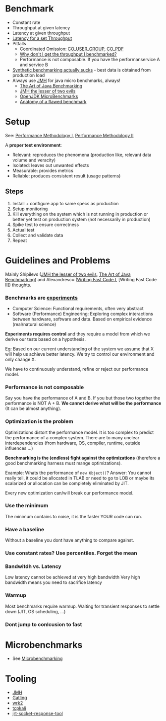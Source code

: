 Benchmark
=========

 * Constant rate
 * Throughput at given latency
 * Latency at given throughput
 * [Latency for a set Throughput](https://vanilla-java.github.io/2016/07/20/Latency-for-a-set-Throughput.html)
 * Pitfalls
    + Coordinated Omission: [CO_USER_GROUP], [CO_PDF]
    + [Why don't I get the throughput I benchmarked?](https://vanilla-java.github.io/2016/07/23/Why-dont-I-get-the-throughput-I-benchmarked.html)
    + Performance is not composable. If you have the performanservice A and service B
 * [Synthetic benchmarking actually sucks](https://youtu.be/M9o1LVfGp2A?t=2901) - best data is obtained from production load 
 * Always use [JMH] for java micro benchmarks, always!
    + [The Art of Java Benchmarking]
    + [JMH the lesser of two evils]
    + [OpenJDK MicroBenchmarks](https://wiki.openjdk.java.net/display/HotSpot/MicroBenchmarks)
    + [Anatomy of a flawed benchmark](http://www.ibm.com/developerworks/java/library/j-jtp02225/index.html)

# Setup

See: [Performance Methodology I], [Performance Methodology II]

A **proper test environment**:

 * Relevant: reproduces the phenomena (production like, relevant data volume and veracity)
 * Isolated: leaves out unwanted effects
 * Measurable: provides metrics
 * Reliable: produces consistent result (usage patterns)
 
## Steps

 1. Install + configure app to same specs as production
 2. Setup monitoring
 3. Kill everything on the system which is not running in production or better yet test on production system (not necessarily in production)
 4. Spike test to ensure correctness
 5. Actual test
 6. Collect and validate data
 7. Repeat

# Guidelines and Problems

Mainly Shipilevs ([JMH the lesser of two evils], [The Art of Java Benchmarking]) and Alexandrescu ([Writing Fast Code I], [Writing Fast Code II]) thoughts.

### Benchmarks are [experiments](experiments)

* Computer Science: Functional requirements, often very abstract
* Software (Performance) Engineering: Exploring complex interactions between hardware, software and data. Based on empirical evidence (real/natural science)

**Experiments requires control** and they require a model from which we derive our tests based on a hypothesis.
 
Eg: Based on our current understanding of the system we assume that X will help us achieve better latency. 
We try to control our environment and only change X.

We have to continuously understand, refine or reject our performance model.

### Performance is not composable

Say you have the performance of A and B. If you but those two together the performance is NOT A + B.
**We cannot derive what will be the performance** (It can be almost anything).

### Optimization is the problem

Optimizations distort the performance model. It is too complex to predict the performance of a complex system. 
There are to many unclear interdependencies (from hardware, OS, compiler, runtime, outside influences ...)

**Benchmarking is the (endless) fight against the optimizations** (therefore a good benchmarking harness must mange optimizations).

Example: Whats the performance of ```new Object()```?
Answer: You cannot really tell, it could be allocated in TLAB or need to go to LOB or maybe its scalarized or allocation can be completely eliminated by JIT.

Every new optimization can/will break our performance model.

### Use the minimum

The minimum contains to noise, it is the faster YOUR code can run.

### Have a baseline

Without a baseline you dont have anything to compare against.

### Use constant rates? Use percentiles. Forget the mean

### Bandwitdh vs. Latency

Low latency cannot be achieved at very high bandwidth
Very high bandwidth means you need to sacrifice latency

### Warmup

Most benchmarks require warmup. Waiting for transient responses to settle down (JIT, OS scheduling, ...)

### Dont jump to conlcusion to fast

# Microbenchmarks

 * See [Microbenchmarking](microbench.md)

# Tooling

* [JMH]
* [Gatling]
* [wrk2](https://github.com/giltene/wrk2)
* [tcpkali](https://github.com/machinezone/tcpkali/blob/master/doc/tcpkali.man.md)
* [jrt-socket-response-tool](https://www.azul.com/products/open-source-tools/jrt-socket-response-tool/)

[The Art of Java Benchmarking]: https://vimeo.com/78900556
[JMH the lesser of two evils]: https://www.youtube.com/watch?v=VaWgOCDBxYw&t=518s
[Writing Fast Code I]: https://www.youtube.com/watch?v=vrfYLlR8X8k
[Writing Fast Code 2]: https://youtu.be/9tvbz8CSI8M
[JMH]: http://openjdk.java.net/projects/code-tools/jmh/
[Gatling]: http://gatling.io/
[CO_USER_GROUP]: https://groups.google.com/forum/#!msg/mechanical-sympathy/icNZJejUHfE/BfDekfBEs_sJ
[CO_PDF]: https://www.azul.com/files/HowNotToMeasureLatency_LLSummit_NYC_12Nov2013.pdf
[Performance Methodology I]: https://www.youtube.com/watch?v=Zw_z7pjis7k
[Performance Methodology II]: https://www.youtube.com/watch?v=eDTTxYCGsKc